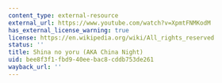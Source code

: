 ```yaml
---
content_type: external-resource
external_url: https://www.youtube.com/watch?v=XpmtFNMKodM
has_external_license_warning: true
license: https://en.wikipedia.org/wiki/All_rights_reserved
status: ''
title: Shina no yoru (AKA China Night)
uid: bee8f3f1-fbd9-40ee-bac8-cddb753de261
wayback_url: ''
---
```

